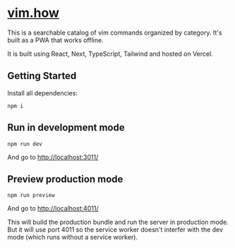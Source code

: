 # [vim.how](https://vim.how)

This is a searchable catalog of vim commands organized by category. It's built as a PWA that works offline.

It is built using React, Next, TypeScript, Tailwind and hosted on Vercel.

## Getting Started

Install all dependencies:

```
npm i
```

## Run in development mode

```
npm run dev
```

And go to [http://localhost:3011/](http://localhost:3011/)

## Preview production mode

```
npm run preview
```

And go to [http://localhost:4011/](http://localhost:4011/)

This will build the production bundle and run the server in production mode. But it will use port 4011 so the service worker doesn't interfer with the dev mode (which runs without a service worker).
